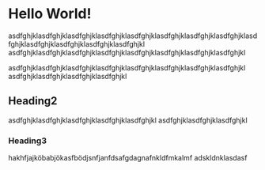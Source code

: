 # Hello World!

asdfghjklasdfghjklasdfghjklasdfghjklasdfghjklasdfghjklasdfghjklasdfghjklasdfghjklasdfghjklasdfghjklasdfghjklasdfghjkl
asdfghjklasdfghjklasdfghjklasdfghjklasdfghjklasdfghjklasdfghjklasdfghjkl

asdfghjklasdfghjklasdfghjklasdfghjklasdfghjklasdfghjklasdfghjklasdfghjkl
asdfghjklasdfghjklasdfghjklasdfghjkl

## Heading2

asdfghjklasdfghjklasdfghjklasdfghjklasdfghjkl
asdfghjklasdfghjklasdfghjkl

### Heading3

hakhfjajköbabjökasfbödjsnfjanfdsafgdagnafnkldfmkalmf 
adskldnklasdasf

